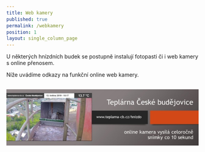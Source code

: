 ```yaml
---
title: Web kamery
published: true
permalink: /webkamery
position: 1
layout: single_column_page
---
```

U některých hnízdních budek se postupně instalují fotopasti či i web kamery s online přenosem. 

Níže uvádíme odkazy na funkční online web kamery.



## [![Teplárna České Budějovice](/media/kartička_kamera_cb.jpg)](http://teplarna-cb.cz/hnizdo)


